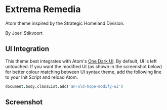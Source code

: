 # Extrema Remedia

Atom theme inspired by the Strategic Homeland Division.


By Joeri Stikvoort

## UI Integration

This theme best integrates with Atom's [One Dark UI](https://atom.io/themes/one-dark-ui).  By default, UI is left untouched.  If you want the modified UI (as shown in the screenshot below) for better colour matching between UI syntax theme, add the following line to your Init Script and reload Atom.

```coffee
document.body.classList.add('an-old-hope-modify-ui')
```

## Screenshot
